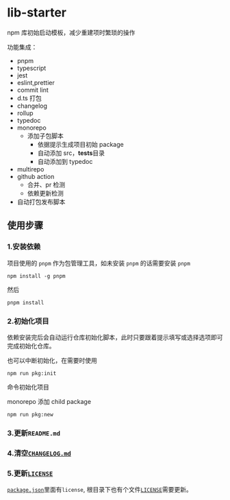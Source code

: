 # lib-starter

npm 库初始启动模板，减少重建项时繁琐的操作

功能集成：

- pnpm
- typescript
- jest
- eslint,prettier
- commit lint
- d.ts 打包
- changelog
- rollup
- typedoc
- monorepo
  - 添加子包脚本
    - 依据提示生成项目初始 package
    - 自动添加 src，**tests**目录
    - 自动添加到 typedoc
- multirepo
- github action
  - 合并、pr 检测
  - 依赖更新检测
- 自动打包发布脚本

## 使用步骤

### 1.安装依赖

项目使用的 `pnpm` 作为包管理工具，如未安装 `pnpm` 的话需要安装 `pnpm`

```shell
npm install -g pnpm
```

然后

```shell
pnpm install
```

### 2.初始化项目

依赖安装完后会自动运行仓库初始化脚本，此时只要跟着提示填写或选择选项即可完成初始化仓库。

也可以中断初始化，在需要时使用

```shell
npm run pkg:init
```

命令初始化项目

monorepo 添加 child package

```shell
npm run pkg:new
```

### 3.更新`README.md`

### 4.清空[`CHANGELOG.md`](CHANGELOG.md)

### 5.更新[`LICENSE`](LICENSE)

[`package.json`](package.json)里面有`license`, 根目录下也有个文件[`LICENSE`](LICENSE)需要更新。
